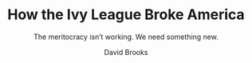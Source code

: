 ---
title: How the Ivy League Broke America
subtitle: The meritocracy isn’t working. We need something new.
source: The Atlantic
author: David Brooks
year: 2024
citation: >
    David Brooks, “How the Ivy League Broke America.” The Atlantic, November 14, 2024.
link: https://www.theatlantic.com/magazine/archive/2024/12/meritocracy-college-admissions-social-economic-segregation/680392/
---